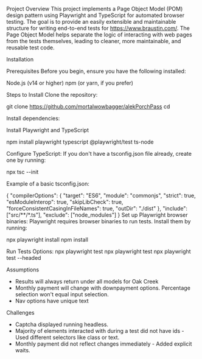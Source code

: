 Project Overview
This project implements a Page Object Model (POM) design pattern using Playwright and TypeScript for automated browser testing. The goal is to provide an easily extensible and maintainable structure for writing end-to-end tests for https://www.braustin.com/. The Page Object Model helps separate the logic of interacting with web pages from the tests themselves, leading to cleaner, more maintainable, and reusable test code.

Installation

Prerequisites
Before you begin, ensure you have the following installed:

Node.js (v14 or higher)
npm (or yarn, if you prefer)

Steps to Install
Clone the repository:

git clone <https://github.com/mortalwowbagger/alekPorchPass>
cd <playwright-porchpass>

Install dependencies:

Install Playwright and TypeScript 

npm install playwright typescript @playwright/test ts-node

Configure TypeScript: If you don't have a tsconfig.json file already, create one by running:

npx tsc --init

Example of a basic tsconfig.json:

{
  "compilerOptions": {
    "target": "ES6",
    "module": "commonjs",
    "strict": true,
    "esModuleInterop": true,
    "skipLibCheck": true,
    "forceConsistentCasingInFileNames": true,
    "outDir": "./dist"
  },
  "include": ["src/**/*.ts"],
  "exclude": ["node_modules"]
}
Set up Playwright browser binaries: Playwright requires browser binaries to run tests. Install them by running:

npx playwright install
npm install

Run Tests
Options:
npx playwright test
npx playwright test <testfile> 
npx playwright test --headed


Assumptions 
* Results will always return under all models for Oak Creek
* Monthly payment will change with downpayment options. Percentage selection won't equal input selection.
* Nav options have unique text

Challenges
* Captcha displayed running headless.
* Majority of elements interacted with during a test did not have ids - Used different selectors like class or text.
* Monthly payment did not reflect changes immediately - Added explicit waits.

